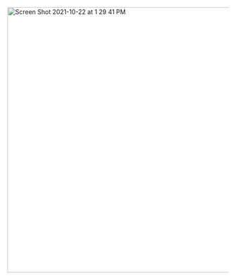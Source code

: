 
<img width="605" alt="Screen Shot 2021-10-22 at 1 29 41 PM" src="https://user-images.githubusercontent.com/56312142/138498298-e4434fa0-5f4e-464b-bd41-6c57f8280ef1.png">
